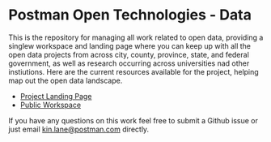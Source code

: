 # Postman Open Technologies - Data
This is the repository for managing all work related to open data, providing a singlew workspace and landing page where you can keep up with all the open data projects from across city, county, province, state, and federal government, as well as research occurring across universities nad other instiutions. Here are the current resources available for the project, helping map out the open data landscape.

- [Project Landing Page](https://postman-open-technologies.github.io/tooling/)
- [Public Workspace](https://www.postman.com/postman/workspace/postman-open-technologies-tooling/overview)

If you have any questions on this work feel free to submit a Github issue or just email <a href="mailto: kin.lane@postman.com">kin.lane@postman.com</a> directly.